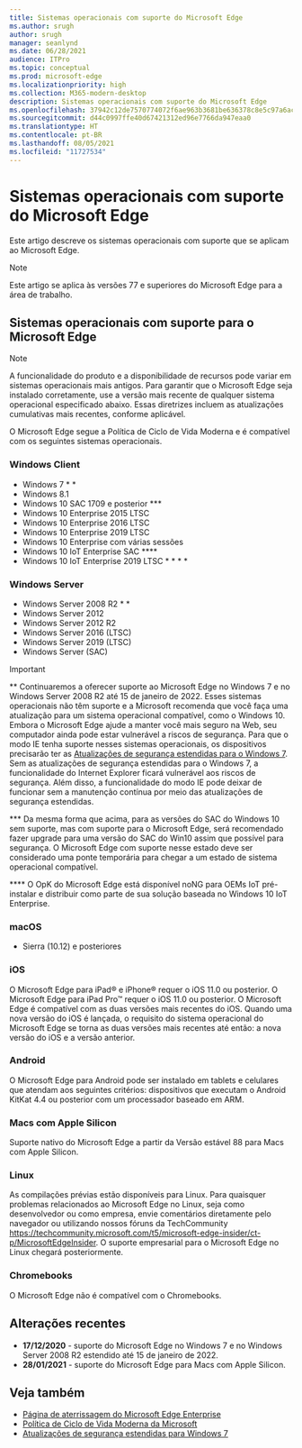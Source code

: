 ```yaml
---
title: Sistemas operacionais com suporte do Microsoft Edge
ms.author: srugh
author: srugh
manager: seanlynd
ms.date: 06/28/2021
audience: ITPro
ms.topic: conceptual
ms.prod: microsoft-edge
ms.localizationpriority: high
ms.collection: M365-modern-desktop
description: Sistemas operacionais com suporte do Microsoft Edge
ms.openlocfilehash: 37942c12de7570774072f6ae963b3681be636378c8e5c97a6acb11d570127a8d
ms.sourcegitcommit: d44c0997ffe40d67421312ed96e7766da947eaa0
ms.translationtype: HT
ms.contentlocale: pt-BR
ms.lasthandoff: 08/05/2021
ms.locfileid: "11727534"
---
```

# <a name="microsoft-edge-supported-operating-systems"></a>Sistemas operacionais com suporte do Microsoft Edge

Este artigo descreve os sistemas operacionais com suporte que se aplicam ao Microsoft Edge.

> [!NOTE]
> Este artigo se aplica às versões 77 e superiores do Microsoft Edge para a área de trabalho.

## <a name="supported-operating-systems-for-microsoft-edge"></a>Sistemas operacionais com suporte para o Microsoft Edge

> [!NOTE]
> A funcionalidade do produto e a disponibilidade de recursos pode variar em sistemas operacionais mais antigos. Para garantir que o Microsoft Edge seja instalado corretamente, use a versão mais recente de qualquer sistema operacional especificado abaixo. Essas diretrizes incluem as atualizações cumulativas mais recentes, conforme aplicável.


O Microsoft Edge segue a Política de Ciclo de Vida Moderna e é compatível com os seguintes sistemas operacionais.

### <a name="windows-client"></a>Windows Client

- Windows 7 * *
- Windows 8.1
- Windows 10 SAC 1709 e posterior ***
- Windows 10 Enterprise 2015 LTSC
- Windows 10 Enterprise 2016 LTSC
- Windows 10 Enterprise 2019 LTSC
- Windows 10 Enterprise com várias sessões
- Windows 10 IoT Enterprise SAC ****
- Windows 10 IoT Enterprise 2019 LTSC * * * *

### <a name="windows-server"></a>Windows Server

- Windows Server 2008 R2 * *
- Windows Server 2012
- Windows Server 2012 R2
- Windows Server 2016 (LTSC)
- Windows Server 2019 (LTSC)
- Windows Server (SAC)

> [!IMPORTANT]
> ** Continuaremos a oferecer suporte ao Microsoft Edge no Windows 7 e no Windows Server 2008 R2 até 15 de janeiro de 2022. Esses sistemas operacionais não têm suporte e a Microsoft recomenda que você faça uma atualização para um sistema operacional compatível, como o Windows 10. Embora o Microsoft Edge ajude a manter você mais seguro na Web, seu computador ainda pode estar vulnerável a riscos de segurança. Para que o modo IE tenha suporte nesses sistemas operacionais, os dispositivos precisarão ter as [Atualizações de segurança estendidas para o Windows 7](https://support.microsoft.com/help/4527878/faq-about-extended-security-updates-for-windows-7). Sem as atualizações de segurança estendidas para o Windows 7, a funcionalidade do Internet Explorer ficará vulnerável aos riscos de segurança. Além disso, a funcionalidade do modo IE pode deixar de funcionar sem a manutenção contínua por meio das atualizações de segurança estendidas.  
>
> *** Da mesma forma que acima, para as versões do SAC do Windows 10 sem suporte, mas com suporte para o Microsoft Edge, será recomendado fazer upgrade para uma versão do SAC do Win10 assim que possível para segurança. O Microsoft Edge com suporte nesse estado deve ser considerado uma ponte temporária para chegar a um estado de sistema operacional compatível.
>
> **** O OpK do Microsoft Edge está disponível noNG para OEMs IoT pré-instalar e distribuir como parte de sua solução baseada no Windows 10 IoT Enterprise.

### <a name="macos"></a>macOS

- Sierra (10.12) e posteriores

### <a name="ios"></a>iOS

O Microsoft Edge para iPad&reg; e iPhone&reg; requer o iOS 11.0 ou posterior. O Microsoft Edge para iPad Pro&trade; requer o iOS 11.0 ou posterior. O Microsoft Edge é compatível com as duas versões mais recentes do iOS. Quando uma nova versão do iOS é lançada, o requisito do sistema operacional do Microsoft Edge se torna as duas versões mais recentes até então: a nova versão do iOS e a versão anterior.

### <a name="android"></a>Android

O Microsoft Edge para Android pode ser instalado em tablets e celulares que atendam aos seguintes critérios: dispositivos que executam o Android KitKat 4.4 ou posterior com um processador baseado em ARM.

### <a name="apple-silicon-macs"></a>Macs com Apple Silicon 

Suporte nativo do Microsoft Edge a partir da Versão estável 88 para Macs com Apple Silicon.

### <a name="linux"></a>Linux

As compilações prévias estão disponíveis para Linux. Para quaisquer problemas relacionados ao Microsoft Edge no Linux, seja como desenvolvedor ou como empresa, envie comentários diretamente pelo navegador ou utilizando nossos fóruns da TechCommunity https://techcommunity.microsoft.com/t5/microsoft-edge-insider/ct-p/MicrosoftEdgeInsider. O suporte empresarial para o Microsoft Edge no Linux chegará posteriormente.

### <a name="chromebooks"></a>Chromebooks

O Microsoft Edge não é compatível com o Chromebooks.

## <a name="recent-changes"></a>Alterações recentes

- **17/12/2020** - suporte do Microsoft Edge no Windows 7 e no Windows Server 2008 R2 estendido até 15 de janeiro de 2022.
- **28/01/2021** - suporte do Microsoft Edge para Macs com Apple Silicon.

## <a name="see-also"></a>Veja também

- [Página de aterrissagem do Microsoft Edge Enterprise](https://aka.ms/EdgeEnterprise)
- [Política de Ciclo de Vida Moderna da Microsoft](https://support.microsoft.com/help/30881/modern-lifecycle-policy)
- [Atualizações de segurança estendidas para Windows 7](https://support.microsoft.com/help/4527878/faq-about-extended-security-updates-for-windows-7)
